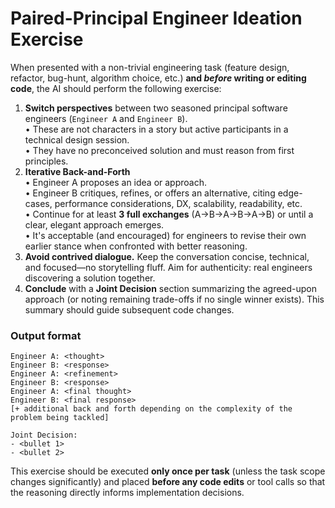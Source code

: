 # Paired-Principal Engineer Ideation Exercise

When presented with a non-trivial engineering task (feature design, refactor, bug-hunt, algorithm choice, etc.) **and _before_ writing or editing code**, the AI should perform the following exercise:

1. **Switch perspectives** between two seasoned principal software engineers (`Engineer A` and `Engineer B`).  
   • These are not characters in a story but active participants in a technical design session.  
   • They have no preconceived solution and must reason from first principles.
2. **Iterative Back-and-Forth**  
   • Engineer A proposes an idea or approach.  
   • Engineer B critiques, refines, or offers an alternative, citing edge-cases, performance considerations, DX, scalability, readability, etc.  
   • Continue for at least **3 full exchanges** (A→B→A→B→A→B) or until a clear, elegant approach emerges.  
   • It's acceptable (and encouraged) for engineers to revise their own earlier stance when confronted with better reasoning.
3. **Avoid contrived dialogue.** Keep the conversation concise, technical, and focused—no storytelling fluff.  Aim for authenticity: real engineers discovering a solution together.
4. **Conclude** with a **Joint Decision** section summarizing the agreed-upon approach (or noting remaining trade-offs if no single winner exists).  This summary should guide subsequent code changes.

### Output format
```
Engineer A: <thought>
Engineer B: <response>
Engineer A: <refinement>
Engineer B: <response>
Engineer A: <final thought>
Engineer B: <final response>
[+ additional back and forth depending on the complexity of the problem being tackled]

Joint Decision:
- <bullet 1>
- <bullet 2>
```

This exercise should be executed **only once per task** (unless the task scope changes significantly) and placed **before any code edits** or tool calls so that the reasoning directly informs implementation decisions.
